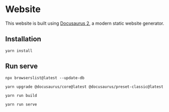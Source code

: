# Website

This website is built using [Docusaurus 2](https://v2.docusaurus.io/), a modern static website generator.

## Installation

```console
yarn install
```

## Run serve

```console
npx browserslist@latest --update-db 

yarn upgrade @docusaurus/core@latest @docusaurus/preset-classic@latest

yarn run build

yarn run serve
```
